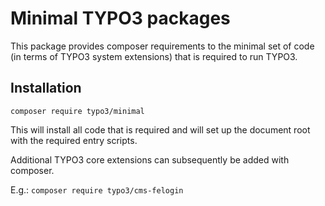 # Minimal TYPO3 packages

This package provides composer requirements to the minimal set of code
(in terms of TYPO3 system extensions) that is required to run TYPO3.

## Installation

`composer require typo3/minimal`

This will install all code that is required and will set up the document root
with the required entry scripts.

Additional TYPO3 core extensions can subsequently be added with composer.

E.g.: `composer require typo3/cms-felogin` 
